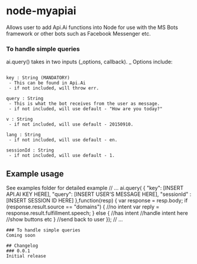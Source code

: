 # node-myapiai
Allows user to add Api.Ai functions into Node for use with the MS Bots framework or other bots such as Facebook Messenger etc.

### To handle simple queries
ai.query() takes in two inputs (_options, callback). 
_ Options include:
```

key : String (MANDATORY)
 - This can be found in Api.Ai
 - if not included, will throw err.

query : String 
 - This is what the bot receives from the user as message.
 - if not included, will use default - "How are you today?"

v : String
 - if not included, will use default - 20150910.

lang : String
 - if not included, will use default - en.

sessionId : String
 - if not included, will use default - 1.
```

## Example usage 
See examples folder for detailed example
// ...
			ai.query(
				{
					"key": [INSERT API.AI KEY HERE], 
					"query": [INSERT USER'S MESSAGE HERE], 
					"sessionId" : [INSERT SESSION ID HERE]
				},function(resp) {
				var response = resp.body;
				if (response.result.source == "domains") {
					//no intent
					var reply = response.result.fulfillment.speech;
				} else {
					//has intent
					//handle intent here
					//show buttons etc
				}
				//send back to user
			});	
// ...
```
### To handle simple queries
Coming soon

## Changelog
### 0.0.1
Initial release